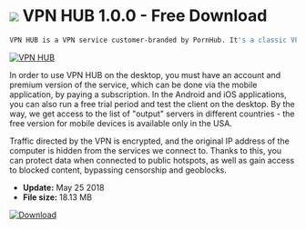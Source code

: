 # ![](https://cdn.softexe.net/static/icon/c/vpn-hub-10233.png) VPN HUB 1.0.0 - Free Download

```sh
VPN HUB is a VPN service customer-branded by PornHub. It's a classic VPN that will secure network traffic and allow you to bypass content blocks based on an IP address.
```
[![VPN HUB](https:https://tse3.mm.bing.net/th?id=OIP.SaONqkptj9aK0kb3kBC28AHaHD&pid=Api)](https://softexe.net/win/security-privacy/data-protection/vpn-hub:pRbcc.html)

In order to use VPN HUB on the desktop, you must have an account and premium version of the service, which can be done via the mobile application, by paying a subscription. In the Android and iOS applications, you can also run a free trial period and test the client on the desktop. By the way, we get access to the list of "output" servers in different countries - the free version for mobile devices is available only in the USA.
 
 Traffic directed by the VPN is encrypted, and the original IP address of the computer is hidden from the services we connect to. Thanks to this, you can protect data when connected to public hotspots, as well as gain access to blocked content, bypassing censorship and geoblocks.


- **Update:** May 25 2018
- **File size:** 18.13 MB

[![Download](https://cdn.softexe.net/static/img/download.png)](https://softexe.net/win/security-privacy/data-protection/vpn-hub:pRbcc.html)

